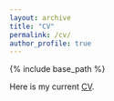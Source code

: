 ```yaml
---
layout: archive
title: "CV"
permalink: /cv/
author_profile: true
---
```


{% include base_path %}

Here is my current [CV](../files/cv_whowden.pdf).
